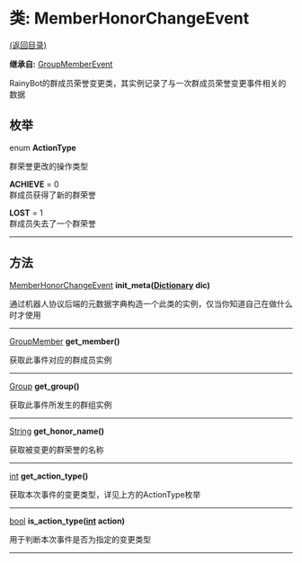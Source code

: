 # 类: MemberHonorChangeEvent  
[(返回目录)](README.md)  
  
**继承自:** [GroupMemberEvent](GroupMemberEvent.md)  
  
RainyBot的群成员荣誉变更类，其实例记录了与一次群成员荣誉变更事件相关的数据  
  
## 枚举  
  
enum **ActionType**  
  
群荣誉更改的操作类型  
  
**ACHIEVE** = 0  
群成员获得了新的群荣誉  
  
**LOST** = 1  
群成员失去了一个群荣誉  
  
---  
  
## 方法 
  
[MemberHonorChangeEvent](MemberHonorChangeEvent.md) **init_meta([Dictionary](https://docs.godotengine.org/en/latest/classes/class_dictionary.html) dic)**  
  
通过机器人协议后端的元数据字典构造一个此类的实例，仅当你知道自己在做什么时才使用  
  
---  
  
[GroupMember](GroupMember.md) **get_member()**  
  
获取此事件对应的群成员实例  
  
---  
  
[Group](Group.md) **get_group()**  
  
获取此事件所发生的群组实例  
  
---  
  
[String](https://docs.godotengine.org/en/latest/classes/class_string.html) **get_honor_name()**  
  
获取被变更的群荣誉的名称  
  
---  
  
[int](https://docs.godotengine.org/en/latest/classes/class_int.html) **get_action_type()**  
  
获取本次事件的变更类型，详见上方的ActionType枚举  
  
---  
  
[bool](https://docs.godotengine.org/en/latest/classes/class_bool.html) **is_action_type([int](https://docs.godotengine.org/en/latest/classes/class_int.html) action)**  
  
用于判断本次事件是否为指定的变更类型  
  
---  
  

